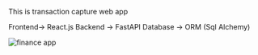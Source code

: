 This is transaction capture web app

Frontend-> React.js
Backend -> FastAPI
Database -> ORM (Sql Alchemy)


![finance app](https://github.com/TANNY30/Transaction-Web-App-FastAPI-React.js/assets/129363580/65234cd7-7e05-4f02-ad0e-7715790e4eb1)
